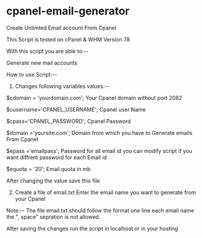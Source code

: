 # cpanel-email-generator

Create Unlimted Email  account  From Cpanel

This Script is tested on cPanel & WHM Version 78 

With this script you are able to:--

Generate new mail accounts

How to use Script:--


1. Changes following variables values:--

$cdomain = 'yourdomain.com';  Your Cpanel domain without port 2082

$cusername='CPANEL_USERNAME';  Cpanel user Name

$cpass='CPANEL_PASSWORD';  Cpanel Password

$domain ='yoursite.com';  Domain from which you have to Generate emails From Cpanel

$epass ='emailpass'; Password for all email id you can modify script if you want diffrent password for each Email id

$equota = '20';  Email quota in mb


After changing the value save this file

2. Create a file of email.txt 
Enter the email name you want to generate from your Cpanel

Note:-- The file email.txt should follow the format one line each email name the ", space" sepration is not allowed.


After saving the changes run the script in localhost or in your hosting


